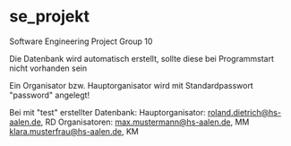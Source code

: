 # se_projekt
Software Engineering Project Group 10

Die Datenbank wird automatisch erstellt, sollte diese bei Programmstart nicht vorhanden sein

Ein Organisator bzw. Hauptorganisator wird mit Standardpasswort "password" angelegt!

Bei mit "test" erstellter Datenbank:
Hauptorganisator: roland.dietrich@hs-aalen.de, RD
Organisatoren: max.mustermann@hs-aalen.de, MM
               klara.musterfrau@hs-aalen.de, KM
